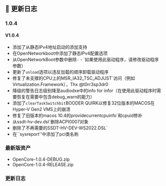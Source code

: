 ## 📅 更新日志
### 1.0.4
#### V1.0.4
 - 添加了从静态IPv4地址启动的添加支持
 - 在OpenNetworkboot中添加了静态IPv4配置选项
 - 从OpenNetworkBoot参数中删除` - ` - `如果使用此驱动程序，请修改驱动程序参数）
 - 更新了`unload`选项以违反加载的顺序卸载驱动程序
 - 修复了未支撑的CPU上的MSR_IA32_TSC_ADJUST`访问（例如Virtualization.Framework），Thx @t0rr3sp3dr0
 - 降级的警告日志级别降至audiodxe中的info for infor（在使用此驱动程序时需要恢复在需要中包含debug_warn的能力）
 - 添加了`clearTaskSwitchbit`BOODER QUIRK以修复32位版本的MACOS在Hyper-V Gen2 VMS上的崩溃
 - 修复了旧版本的macos 10.4的providecurrentcpuinfo`和cpuid修补
 - 从ssdt-hv-dev.dsl`删除ACPI0007对象
 - 删除了不再需要的SSDT-HV-DEV-WS2022.DSL`
 - 在``sysreport''中添加了pci类名称
#### 

#### 

#### 

### 最新版资产
 - OpenCore-1.0.4-DEBUG.zip
 - OpenCore-1.0.4-RELEASE.zip

### 更新日志
#### 

